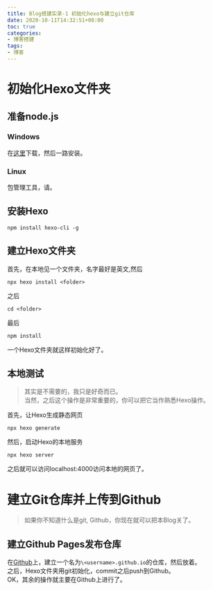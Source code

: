 ```yaml
---
title: Blog搭建实录-1 初始化hexo与建立git仓库
date: 2020-10-11T14:32:51+08:00
toc: true
categories:
- 博客搭建
tags:
- 博客
---
```

# 初始化Hexo文件夹
## 准备node.js
### Windows
在[这里](https://nodejs.org/en/)下载，然后一路安装。
### Linux
包管理工具，请。
## 安装Hexo
    npm install hexo-cli -g
## 建立Hexo文件夹
首先，在本地见一个文件夹，名字最好是英文,然后    

    npx hexo install <folder>
之后    

    cd <folder>
最后   

    npm install
一个Hexo文件夹就这样初始化好了。    
## 本地测试
> 其实是不需要的，我只是好奇而已。    
当然，之后这个操作是非常重要的，你可以把它当作熟悉Hexo操作。

首先，让Hexo生成静态网页

    npx hexo generate
然后，启动Hexo的本地服务

    npx hexo server
之后就可以访问localhost:4000访问本地的网页了。

# 建立Git仓库并上传到Github
> 如果你不知道什么是git, Github，你现在就可以把本Blog关了。
## 建立Github Pages发布仓库
在[Github](https://github.com)上，建立一个名为`\<username>.github.io`的仓库，然后放着。    
之后，Hexo文件夹用git初始化，commit之后push到Github。    
OK，其余的操作就主要在Github上进行了。